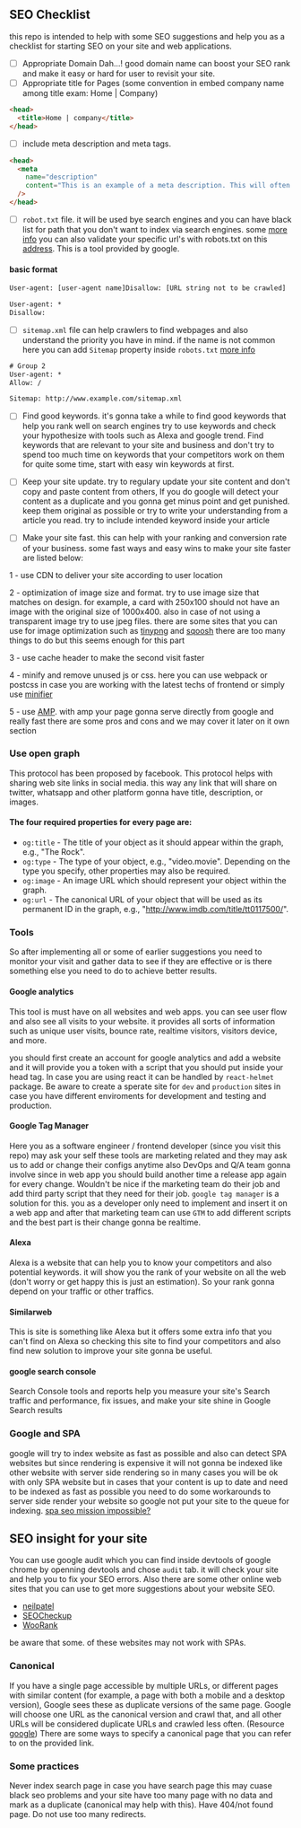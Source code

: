 ## SEO Checklist

this repo is intended to help with some SEO suggestions and help you as a checklist for starting SEO on your site and web applications.

- [ ] Appropriate Domain Dah...! 
good domain name can boost your SEO rank and make it easy or hard for user to revisit your site.
- [ ] Appropriate title for Pages (some convention in embed company name among title exam: Home | Company)‍‍‍‍‍‍

```html
<head>
  <title>Home | company</title>
</head>
```

- [ ] include meta description and meta tags.

```html
<head>
  <meta
    name="description"
    content="This is an example of a meta description. This will often show up in search results."
  />
</head>
```

- [ ] `robot.txt` file. it will be used bye search engines and you can have black list for path that you don't want to index via search engines. some  [more info](https://moz.com/learn/seo/robotstxt)
you can also validate your specific url's with robots.txt on this  [address](https://www.google.com/webmasters/tools/robots-testing-tool). This is a tool provided by google.


#### basic format
```txt
User-agent: [user-agent name]Disallow: [URL string not to be crawled]
```
```txt
User-agent: *
Disallow:
```

- [ ] `sitemap.xml` file can help crawlers to find webpages and also understand the priority you have in mind. if the name is not common here you can add `Sitemap` property inside `robots.txt` [more info](https://stackoverflow.com/questions/23041115/what-should-be-the-name-of-sitemap-file-while-submitting-to-google-webmasters)
```txt
# Group 2
User-agent: *
Allow: /

Sitemap: http://www.example.com/sitemap.xml
```


- [ ] Find good keywords. it's gonna take a while to find good keywords that help you rank well on search engines try to use keywords and check your hypothesize with tools such as Alexa and google trend. Find keywords that are relevant to your site and business and don't try to spend too much time on keywords that your competitors work on them for quite some time, start with easy win keywords at first.

- [ ] Keep your site update. try to regulary update your site content and don't copy and paste content from others, If you do google will detect your content as a duplicate and you gonna get minus point and get punished. keep them original as possible or try to write your understanding from a article you read. try to include intended keyword inside your article

- [ ] Make your site fast. this can help with your ranking and conversion rate of your business. some fast ways and easy wins to make your site faster are listed below:

1 - use CDN to deliver your site according to user location

2 - optimization of image size and format. try to use image size that matches on design. for example, a card with 250x100 should not have an image with the original size of 1000x400. also in case of not using a transparent image try to use jpeg files. there are some sites that you can use for image optimization such as [tinypng](https://tinypng.com/) and [sqoosh](https://squoosh.app/) there are too many things to do but this seems enough for this part

3 - use cache header to make the second visit faster

4 - minify and remove unused js or css. here you can use webpack or postcss in case you are working with the latest techs of frontend or simply use [minifier](https://www.minifier.org/)

5 - use [AMP](https://developers.google.com/amp). with amp your page gonna serve directly from google and really fast there are some pros and cons and we may cover it later on it own section

### Use open graph
This protocol has been proposed by facebook. This protocol helps with sharing web site links in social media. this way any link that will share on twitter, whatsapp and other platform gonna have title, description, or images.

#### The four required properties for every page are:

- `og:title` - The title of your object as it should appear within the graph, e.g., "The Rock".
- `og:type` - The type of your object, e.g., "video.movie". Depending on the type you specify, other properties may also be required.
- `og:image` - An image URL which should represent your object within the graph.
- `og:url` - The canonical URL of your object that will be used as its permanent ID in the graph, e.g., "http://www.imdb.com/title/tt0117500/".

### Tools
So after implementing all or some of earlier suggestions you need to monitor your visit and gather data to see if they are effective or is there something else you need to do to achieve better results. 

#### Google analytics
This tool is must have on all websites and web apps. you can see user flow and also see all visits to your website. it provides all sorts of information such as unique user visits, bounce rate, realtime visitors, visitors device, and more.

you should first create an account for google analytics and add a website and it will provide you a token with a script that you should put inside your head tag. In case you are using react it can be handled by `react-helmet` package. Be aware to create a sperate site for `dev` and `production` sites in case you have different enviroments for development and testing and production. 

#### Google Tag Manager
Here you as a software engineer / frontend developer (since you visit this repo) may ask your self these tools are marketing related and they may ask us to add or change their configs anytime also DevOps and Q/A team gonna involve since in web app you should build another time a release app again for every change. Wouldn't be nice if the marketing team do their job and add third party script that they need for their job. `google tag manager` is a solution for this. you as a developer only need to implement and insert it on a web app and after that marketing team can use `GTM` to add different scripts and the best part is their change gonna be realtime. 

#### Alexa
Alexa is a website that can help you to know your competitors and also potential keywords. it will show you the rank of your website on all the web (don't worry or get happy this is just an estimation). So your rank gonna depend on your traffic or other traffics.

#### Similarweb
This is site is something like Alexa but it offers some extra info that you can't find on Alexa so checking this site to find your competitors and also find new solution to improve your site gonna be useful.

#### google search console
Search Console tools and reports help you measure your site's Search traffic and performance, fix issues, and make your site shine in Google Search results

### Google and SPA
google will try to index website as fast as possible and also can detect SPA websites but since rendering is expensive it will not gonna be indexed like other website with server side rendering so in many cases you will be ok with only SPA website but in cases that your content is up to date and need to be indexed as fast as possible you need to do some workarounds to server side render your website so google not put your site to the queue for indexing.
[spa seo mission impossible?](https://www.magnolia-cms.com/blog/spa-seo-mission-impossible.html)

## SEO insight for your site
You can use google audit which you can find inside devtools of google chrome by openning devtools and chose `audit` tab. it will check your site and help you to fix your SEO errors. Also there are some other online web sites that you can use to get more suggestions about your website SEO.
- [neilpatel](https://neilpatel.com/seo-analyzer/)
- [SEOCheckup](https://seositecheckup.com/)
- [WooRank](https://www.woorank.com/)

be aware that some. of these websites may not work with SPAs. 

### Canonical
If you have a single page accessible by multiple URLs, or different pages with similar content (for example, a page with both a mobile and a desktop version), Google sees these as duplicate versions of the same page. Google will choose one URL as the canonical version and crawl that, and all other URLs will be considered duplicate URLs and crawled less often. (Resource [google](https://support.google.com/webmasters/answer/139066?hl=en))
There are some ways to  specify a canonical page that you can refer to on the provided link.

### Some practices
Never index search page in case you have search page this may cuase black seo problems and your site have too many page with no data and mark as a duplicate (canonical may help with this).
Have 404/not found page.
Do not use too many redirects.
